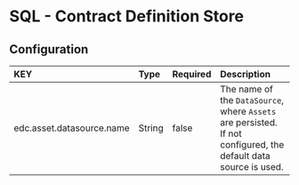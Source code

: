 # SQL - Contract Definition Store

## Configuration

| KEY                       | Type   | Required | Description                                                                                                     |
|:--------------------------|:-------|:---------|:----------------------------------------------------------------------------------------------------------------|
| edc.asset.datasource.name | String | false    | The name of the `DataSource`, where `Assets` are persisted. If not configured, the default data source is used. |
